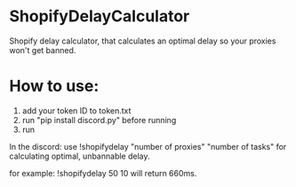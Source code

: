 # ShopifyDelayCalculator
Shopify delay calculator, that calculates an optimal delay so your proxies won't get banned.

# How to use:
1. add your token ID to token.txt
2. run "pip install discord.py" before running
3. run

In the discord:
use !shopifydelay "number of proxies" "number of tasks" for calculating optimal, unbannable delay.

for example: !shopifydelay 50 10 will return 660ms.
